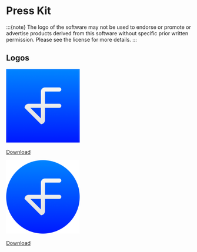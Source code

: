 # Press Kit

:::{note}
The logo of the software may not be used to endorse or promote or advertise products derived from this software without specific prior written permission. Please see the license for more details.
:::

## Logos

<img src="_static/logo.png" width="200">

<a href="_static/logo.png" download>Download</a>

<img src="_static/logo_round.png" width="200">

<a href="_static/logo_round.png" download>Download</a>

